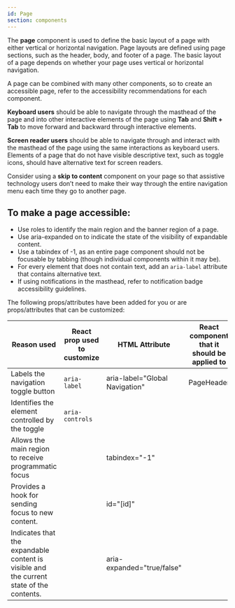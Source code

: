 ```yaml
---
id: Page
section: components
---
```


The **page** component is used to define the basic layout of a page with either vertical or horizontal navigation. Page layouts are defined using page sections, such as the header, body, and footer of a page. The basic layout of a page depends on whether your page uses vertical or horizontal navigation.

A page can be combined with many other components, so to create an accessible page, refer to the accessibility recommendations for each component.

**Keyboard users** should be able to navigate through the masthead of the page and into other interactive elements of the page using **Tab** and **Shift + Tab** to move forward and backward through interactive elements. 

**Screen reader users** should be able to navigate through and interact with the masthead of the page using the same interactions as keyboard users. Elements of a page that do not have visible descriptive text, such as toggle icons, should have alternative text for screen readers.

Consider using a **skip to content** component on your page so that assistive technology users don’t need to make their way through the entire navigation menu each time they go to another page.

## To make a page accessible:
- Use roles to identify the main region and the banner region of a page.
- Use aria-expanded on to indicate the state of the visibility of expandable content.
- Use a tabindex of -1, as an entire page component should not be focusable by tabbing (though individual components within it may be).
- For every element that does not contain text, add an `aria-label` attribute that contains alternative text.
- If using notifications in the masthead, refer to notification badge accessibility guidelines.

The following props/attributes have been added for you or are props/attributes that can be customized:


| Reason used | React prop used to customize | HTML Attribute | React component that it should be applied to | Which HTML element it appears on in markup |
| -- | -- | -- | -- | -- |
| Labels the navigation toggle button | `aria-label` | aria-label="Global Navigation" | PageHeader |  |
| Identifies the element controlled by the toggle | `aria-controls` |  |  | .pf-c-page__header-brand-toggle > .pf-c-button |
| Allows the main region to receive programmatic focus |  | tabindex="-1" |  | .pf-c-page__main |
| Provides a hook for sending focus to new content. |  | id="[id]" |  | .pf-c-page__main |
| Indicates that the expandable content is visible and the current state of the contents. |  | aria-expanded="true/false" |  | .pf-c-page__header-brand-toggle > .pf-c-button |

